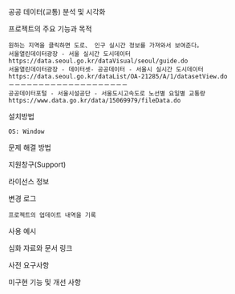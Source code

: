 공공 데이터(교통) 분석 및 시각화

프로젝트의 주요 기능과 목적
	
	원하는 지역을 클릭하면 도로、 인구 실시간 정보를 가져와서 보여준다。
	서울열린데이터광장 - 서울 실시간 도시데이터
	https://data.seoul.go.kr/dataVisual/seoul/guide.do
	서울열린데이터광장 - 데이터셋- 공공데이터 - 서울시 실시간 도시데이터
	https://data.seoul.go.kr/dataList/OA-21285/A/1/datasetView.do
	－－－－－－－－－－－－－－－－－－－－
	공공데이터포털 - 서울시설공단 - 서울도시고속도로 노선별 요일별 교통량
	https://www.data.go.kr/data/15069979/fileData.do

설치방법

	OS: Window

문제 해결 방법

지원창구(Support)

라이선스 정보

변경 로그
	
	프로젝트의 업데이트 내역을 기록

사용 예시

심화 자료와 문서 링크

사전 요구사항

미구현 기능 및 개선 사항




